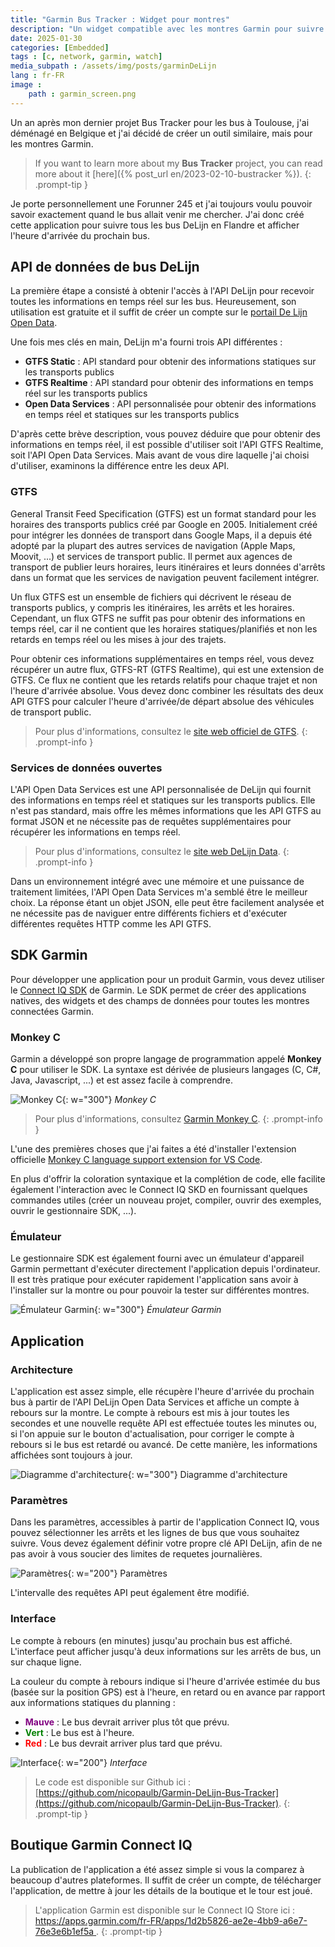```yaml
---
title: "Garmin Bus Tracker : Widget pour montres"
description: "Un widget compatible avec les montres Garmin pour suivre tous les bus DeLijn en Flandre."
date: 2025-01-30
categories: [Embedded]
tags : [c, network, garmin, watch]
media_subpath : /assets/img/posts/garminDeLijn
lang : fr-FR
image : 
    path : garmin_screen.png
---
```


Un an après mon dernier projet Bus Tracker pour les bus à Toulouse, j'ai déménagé en Belgique et j'ai décidé de créer un outil similaire, mais pour les montres Garmin.

> If you want to learn more about my **Bus Tracker** project, you can read more about it [here]({% post_url en/2023-02-10-bustracker %}).
{: .prompt-tip }

Je porte personnellement une Forunner 245 et j'ai toujours voulu pouvoir savoir exactement quand le bus allait venir me chercher.
J'ai donc créé cette application pour suivre tous les bus DeLijn en Flandre et afficher l'heure d'arrivée du prochain bus.

## API de données de bus DeLijn

La première étape a consisté à obtenir l'accès à l'API DeLijn pour recevoir toutes les informations en temps réel sur les bus.
Heureusement, son utilisation est gratuite et il suffit de créer un compte sur le [portail De Lijn Open Data](https://data.delijn.be/).

Une fois mes clés en main, DeLijn m'a fourni trois API différentes :
- **GTFS Static** : API standard pour obtenir des informations statiques sur les transports publics
- **GTFS Realtime** : API standard pour obtenir des informations en temps réel sur les transports publics
- **Open Data Services** : API personnalisée pour obtenir des informations en temps réel et statiques sur les transports publics

D'après cette brève description, vous pouvez déduire que pour obtenir des informations en temps réel, il est possible d'utiliser soit l'API GTFS Realtime, soit l'API Open Data Services. 
Mais avant de vous dire laquelle j'ai choisi d'utiliser, examinons la différence entre les deux API.

### GTFS

General Transit Feed Specification (GTFS) est un format standard pour les horaires des transports publics créé par Google en 2005. Initialement créé pour intégrer les données de transport dans Google Maps, il a depuis été adopté par la plupart des autres services de navigation (Apple Maps, Moovit, ...) et services de transport public.
Il permet aux agences de transport de publier leurs horaires, leurs itinéraires et leurs données d'arrêts dans un format que les services de navigation peuvent facilement intégrer.

Un flux GTFS est un ensemble de fichiers qui décrivent le réseau de transports publics, y compris les itinéraires, les arrêts et les horaires. Cependant, un flux GTFS ne suffit pas pour obtenir des informations en temps réel, car il ne contient que les horaires statiques/planifiés et non les retards en temps réel ou les mises à jour des trajets.

Pour obtenir ces informations supplémentaires en temps réel, vous devez récupérer un autre flux, GTFS-RT (GTFS Realtime), qui est une extension de GTFS. Ce flux ne contient que les retards relatifs pour chaque trajet et non l'heure d'arrivée absolue. Vous devez donc combiner les résultats des deux API GTFS pour calculer l'heure d'arrivée/de départ absolue des véhicules de transport public.

> Pour plus d'informations, consultez le [site web officiel de GTFS](https://gtfs.org).
{: .prompt-info }

### Services de données ouvertes

L'API Open Data Services est une API personnalisée de DeLijn qui fournit des informations en temps réel et statiques sur les transports publics. Elle n'est pas standard, mais offre les mêmes informations que les API GTFS au format JSON et ne nécessite pas de requêtes supplémentaires pour récupérer les informations en temps réel.

> Pour plus d'informations, consultez le [site web DeLijn Data](https://data.delijn.be/product#product=5978abf6e8b4390cc83196ad).
{: .prompt-info }

Dans un environnement intégré avec une mémoire et une puissance de traitement limitées, l'API Open Data Services m'a semblé être le meilleur choix. La réponse étant un objet JSON, elle peut être facilement analysée et ne nécessite pas de naviguer entre différents fichiers et d'exécuter différentes requêtes HTTP comme les API GTFS.

## SDK Garmin

Pour développer une application pour un produit Garmin, vous devez utiliser le [Connect IQ SDK](https://developer.garmin.com/connect-iq/overview/) de Garmin.
Le SDK permet de créer des applications natives, des widgets et des champs de données pour toutes les montres connectées Garmin. 

### Monkey C

Garmin a développé son propre langage de programmation appelé **Monkey C** pour utiliser le SDK. La syntaxe est dérivée de plusieurs langages (C, C#, Java, Javascript, ...) et est assez facile à comprendre.

![Monkey C](monkeyc.png){: w="300"}
_Monkey C_

> Pour plus d'informations, consultez [Garmin Monkey C](https://developer.garmin.com/connect-iq/monkey-c/).
{: .prompt-info }

L'une des premières choses que j'ai faites a été d'installer l'extension officielle [Monkey C language support extension for VS Code](https://marketplace.visualstudio.com/items?itemName=garmin.monkey-c). 

En plus d'offrir la coloration syntaxique et la complétion de code, elle facilite également l'interaction avec le Connect IQ SKD en fournissant quelques commandes utiles (créer un nouveau projet, compiler, ouvrir des exemples, ouvrir le gestionnaire SDK, ...).

### Émulateur

Le gestionnaire SDK est également fourni avec un émulateur d'appareil Garmin permettant d'exécuter directement l'application depuis l'ordinateur.
Il est très pratique pour exécuter rapidement l'application sans avoir à l'installer sur la montre ou pour pouvoir la tester sur différentes montres.

![Émulateur Garmin](emulator.png){: w="300"}
_Émulateur Garmin_

## Application

### Architecture
L'application est assez simple, elle récupère l'heure d'arrivée du prochain bus à partir de l'API DeLijn Open Data Services et affiche un compte à rebours sur la montre.
Le compte à rebours est mis à jour toutes les secondes et une nouvelle requête API est effectuée toutes les minutes ou, si l'on appuie sur le bouton d'actualisation, pour corriger le compte à rebours si le bus est retardé ou avancé. De cette manière, les informations affichées sont toujours à jour.

![Diagramme d'architecture](schema.png){: w="300"}
Diagramme d'architecture

### Paramètres
Dans les paramètres, accessibles à partir de l'application Connect IQ, vous pouvez sélectionner les arrêts et les lignes de bus que vous souhaitez suivre. Vous devez également définir votre propre clé API DeLijn, afin de ne pas avoir à vous soucier des limites de requetes journalières.

![Paramètres](settings.png){: w="200"}
Paramètres

L'intervalle des requêtes API peut également être modifié. 

### Interface
Le compte à rebours (en minutes) jusqu'au prochain bus est affiché. L'interface peut afficher jusqu'à deux informations sur les arrêts de bus, un sur chaque ligne.

La couleur du compte à rebours indique si l'heure d'arrivée estimée du bus (basée sur la position GPS) est à l'heure, en retard ou en avance par rapport aux informations statiques du planning :
- <span style="color:purple;font-weight:bold">Mauve</span> : Le bus devrait arriver plus tôt que prévu.
- <span style="color:green;font-weight:bold">Vert</span> : Le bus est à l'heure.
- <span style="color:red;font-weight:bold">Red</span> : Le bus devrait arriver plus tard que prévu.

![Interface](interface.png){: w="200"}
_Interface_

> Le code est disponible sur Github ici : [https://github.com/nicopaulb/Garmin-DeLijn-Bus-Tracker](https://github.com/nicopaulb/Garmin-DeLijn-Bus-Tracker).
{: .prompt-tip }

## Boutique Garmin Connect IQ

La publication de l'application a été assez simple si vous la comparez à beaucoup d'autres plateformes. Il suffit de créer un compte, de télécharger l'application, de mettre à jour les détails de la boutique et le tour est joué.

> L'application Garmin est disponible sur le Connect IQ Store ici : [https://apps.garmin.com/fr-FR/apps/1d2b5826-ae2e-4bb9-a6e7-76e3e6b1ef5a
](https://apps.garmin.com/fr-FR/apps/1d2b5826-ae2e-4bb9-a6e7-76e3e6b1ef5a).
{: .prompt-tip }